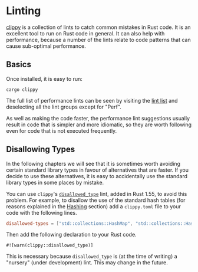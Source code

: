# Linting

[clippy] is a collection of lints to catch common mistakes in Rust code. It is
an excellent tool to run on Rust code in general. It can also help with
performance, because a number of the lints relate to code patterns that can
cause sub-optimal performance.

## Basics

[clippy]: https://github.com/rust-lang/rust-clippy

Once installed, it is easy to run:
```text
cargo clippy
```
The full list of performance lints can be seen by visiting the [lint list] and
deselecting all the lint groups except for "Perf".

[lint list]: https://rust-lang.github.io/rust-clippy/master/

As well as making the code faster, the performance lint suggestions usually
result in code that is simpler and more idiomatic, so they are worth following
even for code that is not executed frequently.

## Disallowing Types

In the following chapters we will see that it is sometimes worth avoiding
certain standard library types in favour of alternatives that are faster. If
you decide to use these alternatives, it is easy to accidentally use the
standard library types in some places by mistake.

You can use `clippy`'s [`disallowed_type`] lint, added in Rust 1.55, to avoid
this problem. For example, to disallow the use of the standard hash tables (for
reasons explained in the [Hashing] section) add a `clippy.toml` file to your
code with the following lines.
```toml
disallowed-types = ["std::collections::HashMap", "std::collections::HashSet"]
```

[Hashing]: hashing.md
[`disallowed_type`]: https://rust-lang.github.io/rust-clippy/master/index.html#disallowed_type

Then add the following declaration to your Rust code.
```
#![warn(clippy::disallowed_type)]
```
This is necessary because `disallowed_type` is (at the time of writing) a
"nursery" (under development) lint. This may change in the future.
